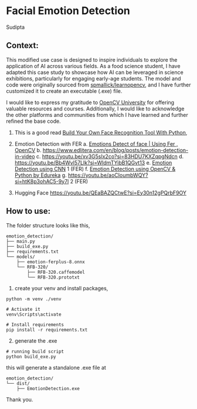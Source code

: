 # Facial Emotion Detection
Sudipta

## Context:
This modified use case is designed to inspire individuals to explore the application of AI across various fields. As a food science student, I have adapted this case study to showcase how AI can be leveraged in science exhibitions, particularly for engaging early-age students. The model and code were originally sourced from [spmallick/learnopencv](https://github.com/spmallick/learnopencv/tree/master/Facial-Emotion-Recognition), and I have further customized it to create an executable (.exe) file.

I would like to express my gratitude to [OpenCV University](https://opencv.org/university/) for offering valuable resources and courses. Additionally, I would like to acknowledge the other platforms and communities from which I have learned and further refined the base code.

1. This is a good read [Build Your Own Face Recognition Tool With Python](https://realpython.com/face-recognition-with-python/),

2. Emotion Detection with FER
a. [Emotions Detect of face | Using Fer , OpenCV](https://youtu.be/MWskZw791d0?si=ouue7aqqhD2vLj3c)
b. https://www.edlitera.com/en/blog/posts/emotion-detection-in-video
c. https://youtu.be/xv3G5sIx2co?si=83HDU7KXZqpgNdcn
d. https://youtu.be/Bb4Wvl57LIk?si=WldmTYibB1QGvt13 
e. [Emotion Detection using CNN](https://youtu.be/UHdrxHPRBng?si=Z-9XDwTIskU5litK) 1 (FER)
f. [Emotion Detection using OpenCV & Python by Edureka](https://youtu.be/G1Uhs6NVi-M?si=t2iHXmF4DOZNa3qb)
g. https://youtu.be/aoCIoumbWQY?si=htK8p3ohAC5-9y7l 2 (FER)

3. Hugging Face
https://youtu.be/QEaBAZQCtwE?si=Ey30n12gPQrbF9OY

## How to use:

The folder structure looks like this,

```
emotion_detection/
├── main.py
├── build_exe.py
├── requirements.txt
└── models/
    ├── emotion-ferplus-8.onnx
    └── RFB-320/
        ├── RFB-320.caffemodel
        └── RFB-320.prototxt
```

1. create your venv and install packages,
```
python -m venv ./venv

# Activate it
venv\Scripts\activate

# Install requirements
pip install -r requirements.txt
```
2. generate the .exe

```
# running build script
python build_exe.py
```
this will generate a standalone .exe file at 
```
emotion_detection/
└── dist/
    ├── EmotionDetection.exe
```
Thank you.